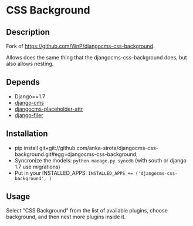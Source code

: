 # CSS Background

## Description

Fork of https://github.com/WnP/djangocms-css-background.

Allows does the same thing that the djangocms-css-background does, but also allows nesting.


## Depends

- Django==1.7
- [django-cms](https://github.com/divio/django-cms)
- [djangocms-placeholder-attr](https://github.com/WnP/cms_placeholder_attr)
- [django-filer](https://github.com/stefanfoulis/django-filer)


## Installation

* pip install git+git://github.com/anka-sirota/djangocms-css-background.git#egg=djangocms-css-background;
* Syncronize the models: `python manage.py syncdb` (with south or django 1.7 use migrations)
* Put in your INSTALLED_APPS: `INSTALLED_APPS += ('djangocms-css-background', )`


## Usage

Select "CSS Background" from the list of available plugins, choose background, and then nest more plugins inside it.

